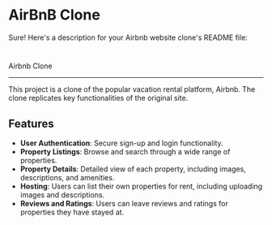 # AirBnB Clone

Sure! Here's a description for your Airbnb website clone's README file:

#

 Airbnb Clone

---

This project is a clone of the popular vacation rental platform, Airbnb. The clone replicates key functionalities of the original site.
## Features

- **User Authentication**: Secure sign-up and login functionality.
- **Property Listings**: Browse and search through a wide range of properties.
- **Property Details**: Detailed view of each property, including images, descriptions, and amenities.
- **Hosting**: Users can list their own properties for rent, including uploading images and descriptions.
- **Reviews and Ratings**: Users can leave reviews and ratings for properties they have stayed at.

